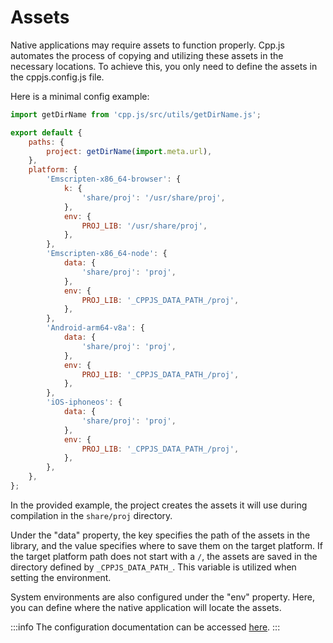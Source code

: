# Assets
Native applications may require assets to function properly. Cpp.js automates the process of copying and utilizing these assets in the necessary locations. To achieve this, you only need to define the assets in the cppjs.config.js file.

Here is a minimal config example:
```js title="cppjs.config.js"
import getDirName from 'cpp.js/src/utils/getDirName.js';

export default {
    paths: {
        project: getDirName(import.meta.url),
    },
    platform: {
        'Emscripten-x86_64-browser': {
            k: {
                'share/proj': '/usr/share/proj',
            },
            env: {
                PROJ_LIB: '/usr/share/proj',
            },
        },
        'Emscripten-x86_64-node': {
            data: {
                'share/proj': 'proj',
            },
            env: {
                PROJ_LIB: '_CPPJS_DATA_PATH_/proj',
            },
        },
        'Android-arm64-v8a': {
            data: {
                'share/proj': 'proj',
            },
            env: {
                PROJ_LIB: '_CPPJS_DATA_PATH_/proj',
            },
        },
        'iOS-iphoneos': {
            data: {
                'share/proj': 'proj',
            },
            env: {
                PROJ_LIB: '_CPPJS_DATA_PATH_/proj',
            },
        },
    },
};
```

In the provided example, the project creates the assets it will use during compilation in the `share/proj` directory.

Under the "data" property, the key specifies the path of the assets in the library, and the value specifies where to save them on the target platform. If the target platform path does not start with a `/`, the assets are saved in the directory defined by `_CPPJS_DATA_PATH_`. This variable is utilized when setting the environment.

System environments are also configured under the "env" property. Here, you can define where the native application will locate the assets.

:::info
The configuration documentation can be accessed [here](/docs/api/configuration/platform).
:::
